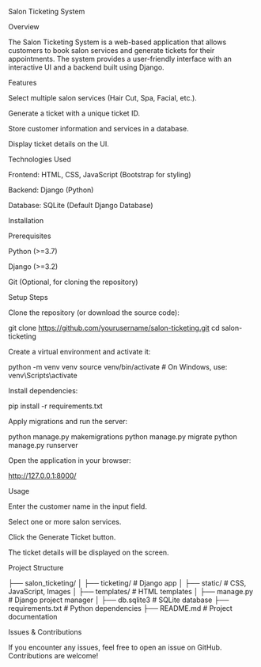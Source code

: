 Salon Ticketing System

Overview

The Salon Ticketing System is a web-based application that allows customers to book salon services and generate tickets for their appointments. The system provides a user-friendly interface with an interactive UI and a backend built using Django.

Features

Select multiple salon services (Hair Cut, Spa, Facial, etc.).

Generate a ticket with a unique ticket ID.

Store customer information and services in a database.

Display ticket details on the UI.

Technologies Used

Frontend: HTML, CSS, JavaScript (Bootstrap for styling)

Backend: Django (Python)

Database: SQLite (Default Django Database)

Installation

Prerequisites

Python (>=3.7)

Django (>=3.2)

Git (Optional, for cloning the repository)

Setup Steps

Clone the repository (or download the source code):

git clone https://github.com/yourusername/salon-ticketing.git
cd salon-ticketing

Create a virtual environment and activate it:

python -m venv venv
source venv/bin/activate   # On Windows, use: venv\Scripts\activate

Install dependencies:

pip install -r requirements.txt

Apply migrations and run the server:

python manage.py makemigrations
python manage.py migrate
python manage.py runserver

Open the application in your browser:

http://127.0.0.1:8000/

Usage

Enter the customer name in the input field.

Select one or more salon services.

Click the Generate Ticket button.

The ticket details will be displayed on the screen.

Project Structure

├── salon_ticketing/
│   ├── ticketing/         # Django app
│   ├── static/            # CSS, JavaScript, Images
│   ├── templates/         # HTML templates
│   ├── manage.py          # Django project manager
│   ├── db.sqlite3         # SQLite database
├── requirements.txt       # Python dependencies
├── README.md              # Project documentation

Issues & Contributions

If you encounter any issues, feel free to open an issue on GitHub. Contributions are welcome!
